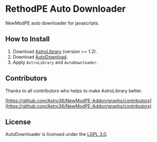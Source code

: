 # RethodPE Auto Downloader
NewModPE auto downloader for javascripts.

## How to Install
1. Download [AstroLibrary](https://github.com/Astro36/AstroLibrary) (version >= 1.2).
2. Download [AutoDownload](https://github.com/Astro36/NewModPE-Addon/blob/master/RethodPE/AutoDownloader.js).
3. Apply `AstroLibrary` and `AutoDownloader`.

## Contributors
Thanks to all contributors who helps to make AstroLibrary better.

[https://github.com/Astro36/NewModPE-Addon/graphs/contributors](https://github.com/Astro36/NewModPE-Addon/graphs/contributors)

## License
AutoDownloader is licensed under the [LGPL 3.0](https://github.com/Astro36/NewModPE-Addon/blob/master/LICENSE).
